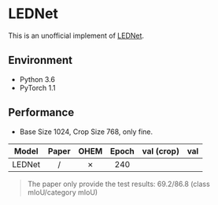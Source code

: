 # LEDNet
This is an unofficial implement of  [LEDNet](https://arxiv.org/abs/1905.02423).

## Environment

- Python 3.6
- PyTorch 1.1

## Performance

- Base Size 1024, Crop Size 768, only fine.

| Model  | Paper | OHEM | Epoch | val (crop) | val  |
| :----: | :---: | :--: | :---: | :--------: | :--: |
| LEDNet |   /   |  ✗   |  240  |            |      |

> The paper only provide the test results: 69.2/86.8 (class mIoU/category mIoU)

 

